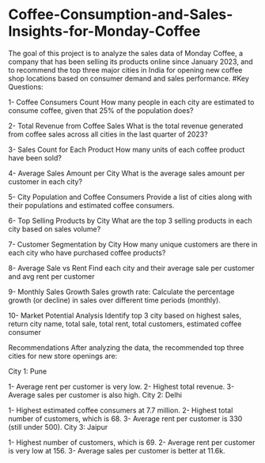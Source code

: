 # Coffee-Consumption-and-Sales-Insights-for-Monday-Coffee
The goal of this project is to analyze the sales data of Monday Coffee, a company that has been selling its products online since January 2023, and to recommend the top three major cities in India for opening new coffee shop locations based on consumer demand and sales performance.
#Key Questions:

1- Coffee Consumers Count
How many people in each city are estimated to consume coffee, given that 25% of the population does?

2- Total Revenue from Coffee Sales
What is the total revenue generated from coffee sales across all cities in the last quarter of 2023?

3- Sales Count for Each Product
How many units of each coffee product have been sold?

4- Average Sales Amount per City
What is the average sales amount per customer in each city?

5- City Population and Coffee Consumers
Provide a list of cities along with their populations and estimated coffee consumers.

6- Top Selling Products by City
What are the top 3 selling products in each city based on sales volume?

7- Customer Segmentation by City
How many unique customers are there in each city who have purchased coffee products?

8- Average Sale vs Rent
Find each city and their average sale per customer and avg rent per customer

9- Monthly Sales Growth
Sales growth rate: Calculate the percentage growth (or decline) in sales over different time periods (monthly).

10- Market Potential Analysis
Identify top 3 city based on highest sales, return city name, total sale, total rent, total customers, estimated coffee consumer

Recommendations
After analyzing the data, the recommended top three cities for new store openings are:

City 1: Pune

1- Average rent per customer is very low.
2- Highest total revenue.
3- Average sales per customer is also high.
City 2: Delhi

1- Highest estimated coffee consumers at 7.7 million.
2- Highest total number of customers, which is 68.
3- Average rent per customer is 330 (still under 500).
City 3: Jaipur

1- Highest number of customers, which is 69.
2- Average rent per customer is very low at 156.
3- Average sales per customer is better at 11.6k.
